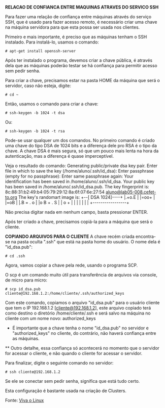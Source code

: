 **RELACAO DE CONFIANCA ENTRE MAQUINAS ATRAVES DO SERVICO SSH**

Para fazer uma relação de confiança entre máquinas através do serviço SSH, que é usado para fazer acesso remoto, é necessário criar uma chave na máquina servidora para que esta possa ser usada nos clientes.

Primeiro e mais importante, é preciso que as máquinas tenham o SSH instalado. Para instalá-lo, usamos o comando:

```
# apt-get install openssh-server
```

Após ter instalado o programa, devemos criar a chave pública, é através dela que as máquinas poderão testar se há confiança para permitir acesso sem pedir senha.

Para criar a chave, precisamos estar na pasta HOME da máquina que será o servidor, caso não esteja, digite:

```
# cd ~
```

Então, usamos o comando para criar a chave:

```
# ssh-keygen -b 1024 -t dsa
```
Ou:
```
# ssh-keygen -b 1024 -t rsa
```

Pode-se usar qualquer um dos comandos. No primeiro comando é criado uma chave do tipo DSA de 1024 bits e a diferença dele pro RSA é o tipo da chave. A chave DSA é mais segura, só que um pouco mais lenta na hora da autenticação, mas a diferença é quase imperceptível.

Veja o resultado do comando:
Generating public/private dsa key pair.
Enter file in which to save the key (/home/aluno/.ssh/id_dsa): 
Enter passphrase (empty for no passphrase): 
Enter same passphrase again: 
Your identification has been saved in /home/aluno/.ssh/id_dsa.
Your public key has been saved in /home/aluno/.ssh/id_dsa.pub.
The key fingerprint is:
8c:88:31:b2:49:b4:05:79:29:12:8a:6f:07:6e:27:54 aluno@lab05-008.cefet-to.org
The key's randomart image is:
+--[ DSA 1024]----+
|.+o.E            |
|=oo+             |
|=oB              |
|.B = . o         |
|o B + . S        |
| o +             |
|                 |
|                 |
|                 |
+-----------------+

Não precisa digitar nada em nenhum campo, basta pressionar ENTER.

Após ter criado a chave, precisamos copiá-la para a máquina que será o cliente.

**COPIANDO ARQUIVOS PARA O CLIENTE**
A chave recém criada encontra-se na pasta oculta ".ssh" que está na pasta home do usuário. O nome dela é "id_dsa.pub":

```
# cd .ssh
```

Agora, vamos copiar a chave pela rede, usando o programa SCP.

O scp é um comando muito útil para transferência de arquivos via console, de micro para micro:

```
# scp id_dsa.pub cliente@192.168.1.2:/home/cliente/.ssh/authorized_keys
```

Com este comando, copiamos o arquivo "id_dsa.pub" para o usuário cliente que tem o IP 192.168.1.2 [cliente@192.168.1.2], este arquivo copiado terá como destino o diretório /home/cliente/.ssh e será salvo na máquina no cliente com um nome novo: authorized_keys

* É importante que a chave tenha o nome "id_dsa.pub" no servidor e "authorized_keys" no cliente, do contrário, não haverá confiança entre as máquinas.

** Outro detalhe, essa confiança só acontecerá no momento que o servidor for acessar o cliente, e não quando o cliente for acessar o servidor.

Para finalizar, digite o seguinte comando no servidor:

```
# ssh cliente@192.168.1.2
```

Se ele se conectar sem pedir senha, significa que está tudo certo.

Esta configuração é bastante usada na criação de Clusters.

Fonte: [Viva o Linux](https://www.vivaolinux.com.br/dica/Relacao-de-confianca-entre-maquinas-atraves-do-servico-SSH)
